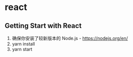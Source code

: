 # react

## Getting Start with React

1. 确保你安装了较新版本的 Node.js - https://nodejs.org/en/
2. yarn install
3. yarn start

